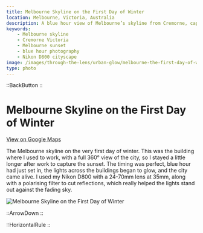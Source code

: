 ```yaml
---
title: Melbourne Skyline on the First Day of Winter
location: Melbourne, Victoria, Australia
description: A blue hour view of Melbourne’s skyline from Cremorne, captured on the first day of winter. City lights glowing against the sunset make this shot unforgettable.
keywords:
    - Melbourne skyline
    - Cremorne Victoria
    - Melbourne sunset
    - blue hour photography
    - Nikon D800 cityscape
image: /images/through-the-lens/urban-glow/melbourne-the-first-day-of-winter.jpg
type: photo
---
```


::BackButton
::

# Melbourne Skyline on the First Day of Winter

<a href="https://www.google.com/maps/search/?api=1&query=Cremorne+Victoria,+Australia" target="_blank" rel="noopener noreferrer">View on Google Maps</a>

The Melbourne skyline on the very first day of winter. This was the building where I used to work, with a full 360° view of the city, so I stayed a little longer after work to capture the sunset. The timing was perfect, blue hour had just set in, the lights across the buildings began to glow, and the city came alive. I used my Nikon D800 with a 24-70mm lens at 35mm, along with a polarising filter to cut reflections, which really helped the lights stand out against the fading sky.

![Melbourne Skyline on the First Day of Winter](/images/through-the-lens/urban-glow/melbourne-the-first-day-of-winter.jpg)

<div class="mb-8"></div>

::ArrowDown
::

<div class="mb-8"></div>

::HorizontalRule
::
